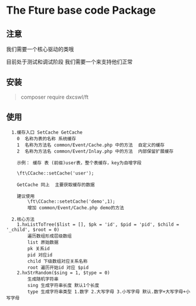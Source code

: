 # The Fture base code Package
 
## 注意

我们需要一个核心驱动的类哦

目前处于测试和调试阶段 我们需要一个来支持他们正常
 
## 安装

> composer require dxcswl/ft

## 使用

~~~
  1.缓存入口 SetCache GetCache
    0  名称为表的名称 系统缓存
    1  名称为方法名 common/Event/Cache.php 中的方法  自定义的缓存
    2  名称为方法名 common/Event/Inlay.php 中的方法  内部保留扩展缓存

    示例： 缓存 表 (前缀)user表，整个表缓存，key为自增字段
		
    \ft\CCache::setCache('user');
		
    GetCache 同上  主要获取缓存的数据

    建议使用 
        \ft\CCache::setetCache('demo',1);
        增加 common/Event/Cache.php demo的方法
	
  2.核心方法
    1.hxListToTree($list = [], $pk = 'id', $pid = 'pid', $child = '_child', $root = 0)
        遍历数组形成层级数组
        list 原始数据
        pk 关系id
        pid 对应id
        child 下级数组对应关系名称
        root 遍历开始id 对应 $pid
    2.hxStrRandom($sing = 1, $type = 0)
        生成随机字符串
        sing 生成字符串长度 默认1个长度
        type 生成字符串类型 1.数字 2.大写字母 3.小写字母 默认.数字+大写字母+小写字母
~~~